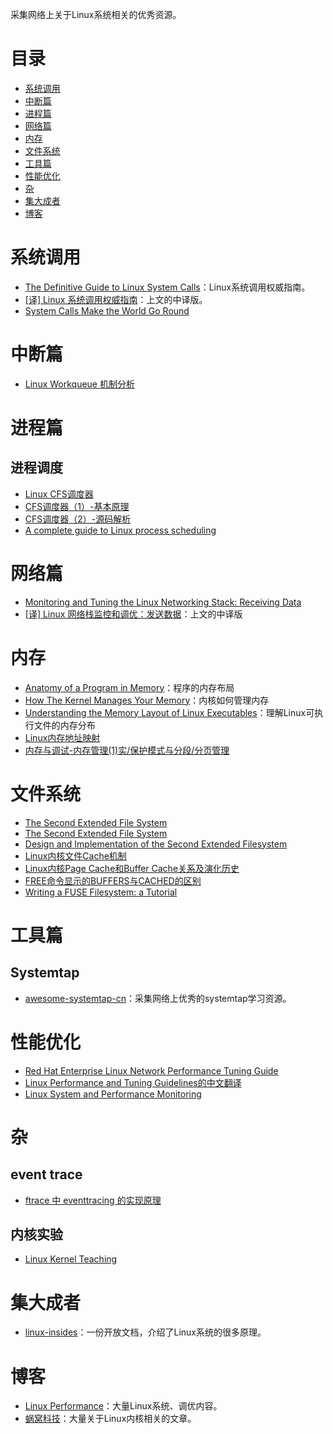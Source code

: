 采集网络上关于Linux系统相关的优秀资源。

# 目录
* [系统调用](#系统调用)
* [中断篇](#中断篇)
* [进程篇](#进程篇)
* [网络篇](#网络篇)
* [内存](#内存)
* [文件系统](#文件系统)
* [工具篇](#工具篇)
* [性能优化](#性能优化)
* [杂](#杂)
* [集大成者](#集大成者)
* [博客](#博客)

# 系统调用
* [The Definitive Guide to Linux System Calls](https://blog.packagecloud.io/eng/2016/04/05/the-definitive-guide-to-linux-system-calls/)：Linux系统调用权威指南。
* [[译] Linux 系统调用权威指南](https://arthurchiao.github.io/blog/system-call-definitive-guide-zh/)：上文的中译版。
* [System Calls Make the World Go Round](https://manybutfinite.com/post/system-calls/)

# 中断篇

* [Linux Workqueue 机制分析](https://www.binss.me/blog/analysis-of-linux-workqueue/)

# 进程篇
## 进程调度
* [Linux CFS调度器](https://www.cnblogs.com/linhaostudy/category/1073650.html)
* [CFS调度器（1）-基本原理](http://www.wowotech.net/process_management/447.html)
* [CFS调度器（2）-源码解析](http://www.wowotech.net/process_management/448.html)
* [A complete guide to Linux process scheduling](https://trepo.tuni.fi/bitstream/handle/10024/96864/GRADU-1428493916.pdf)

# 网络篇
* [Monitoring and Tuning the Linux Networking Stack: Receiving Data](https://blog.packagecloud.io/eng/2016/06/22/monitoring-tuning-linux-networking-stack-receiving-data/)
* [[译] Linux 网络栈监控和调优：发送数据](https://arthurchiao.github.io/blog/tuning-stack-tx-zh/)：上文的中译版

# 内存
* [Anatomy of a Program in Memory](https://manybutfinite.com/post/anatomy-of-a-program-in-memory/)：程序的内存布局
* [How The Kernel Manages Your Memory](https://manybutfinite.com/post/how-the-kernel-manages-your-memory/)：内核如何管理内存
* [Understanding the Memory Layout of Linux Executables](https://gist.github.com/CMCDragonkai/10ab53654b2aa6ce55c11cfc5b2432a4)：理解Linux可执行文件的内存分布
* [Linux内存地址映射](http://www.ilinuxkernel.com/files/Linux_Memory_Address_Mapping.pdf)
* [内存与调试-内存管理(1)实/保护模式与分段/分页管理](https://www.huaijiujia.com/2019/07/26/%E5%86%85%E5%AD%98%E4%B8%8E%E8%B0%83%E8%AF%95-%E5%86%85%E5%AD%98%E7%AE%A1%E7%90%861%E5%AE%9E-%E4%BF%9D%E6%8A%A4%E6%A8%A1%E5%BC%8F%E4%B8%8E%E5%88%86%E6%AE%B5-%E5%88%86%E9%A1%B5%E7%AE%A1%E7%90%86/)

# 文件系统
* [The Second Extended File System](https://www.nongnu.org/ext2-doc/ext2.pdf)
* [The Second Extended File System](http://www.dubeiko.com/development/FileSystems/ext2fs/ext2file.pdf)
* [Design and Implementation of the Second Extended Filesystem](https://web.stanford.edu/class/cs240/old/sp2014/readings/ext2_design.pdf)
* [Linux内核文件Cache机制](http://www.ilinuxkernel.com/files/Linux.Kernel.Cache.pdf)
* [Linux内核Page Cache和Buffer Cache关系及演化历史](http://lday.me/2019/09/09/0023_linux_page_cache_and_buffer_cache/)
* [FREE命令显示的BUFFERS与CACHED的区别](http://linuxperf.com/?p=32)
* [Writing a FUSE Filesystem: a Tutorial](https://www.cs.nmsu.edu/~pfeiffer/fuse-tutorial/)

# 工具篇

## Systemtap
* [awesome-systemtap-cn](https://github.com/lichuang/awesome-systemtap-cn)：采集网络上优秀的systemtap学习资源。

# 性能优化
* [Red Hat Enterprise Linux Network Performance Tuning
Guide](https://access.redhat.com/sites/default/files/attachments/20150325_network_performance_tuning.pdf)
* [Linux Performance and Tuning Guidelines的中文翻译](https://github.com/xiajian/LinuxPreformanceBook)
* [Linux System and Performance Monitoring](http://www.ufsdump.org/papers/linuxcon2010-linux-monitoring.pdf)

# 杂
## event trace
* [ftrace 中 eventtracing 的实现原理](https://www.ibm.com/developerworks/cn/linux/1609_houp_ftrace/index.html)

## 内核实验
* [Linux Kernel Teaching](https://linux-kernel-labs.github.io/)

# 集大成者
* [linux-insides](https://0xax.gitbooks.io/linux-insides/)：一份开放文档，介绍了Linux系统的很多原理。

# 博客
* [Linux Performance](http://linuxperf.com/)：大量Linux系统、调优内容。
* [蜗窝科技](http://www.wowotech.net/)：大量关于Linux内核相关的文章。
